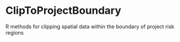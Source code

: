 # ClipToProjectBoundary
R methods for clipping spatial data within the boundary of project risk regions
